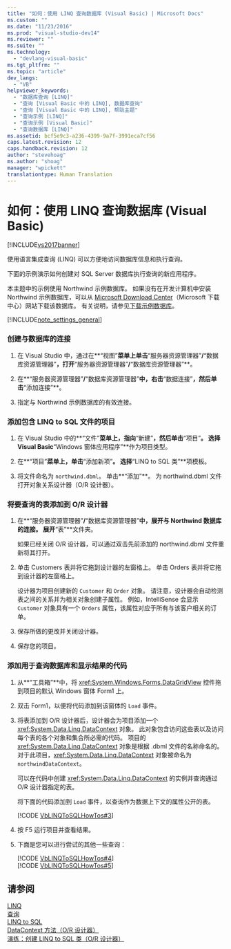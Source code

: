 ```yaml
---
title: "如何：使用 LINQ 查询数据库 (Visual Basic) | Microsoft Docs"
ms.custom: ""
ms.date: "11/23/2016"
ms.prod: "visual-studio-dev14"
ms.reviewer: ""
ms.suite: ""
ms.technology: 
  - "devlang-visual-basic"
ms.tgt_pltfrm: ""
ms.topic: "article"
dev_langs: 
  - "VB"
helpviewer_keywords: 
  - "数据库查询 [LINQ]"
  - "查询 [Visual Basic 中的 LINQ], 数据库查询"
  - "查询 [Visual Basic 中的 LINQ], 帮助主题"
  - "查询示例 [LINQ]"
  - "查询示例 [Visual Basic]"
  - "查询数据库 [LINQ]"
ms.assetid: bcf5e9c3-a236-4399-9a7f-3991eca7cf56
caps.latest.revision: 12
caps.handback.revision: 12
author: "stevehoag"
ms.author: "shoag"
manager: "wpickett"
translationtype: Human Translation
---
```

# 如何：使用 LINQ 查询数据库 (Visual Basic)
[!INCLUDE[vs2017banner](../../../../csharp/includes/vs2017banner.md)]

使用语言集成查询 \(LINQ\) 可以方便地访问数据库信息和执行查询。  
  
 下面的示例演示如何创建对 SQL Server 数据库执行查询的新应用程序。  
  
 本主题中的示例使用 Northwind 示例数据库。  如果没有在开发计算机中安装 Northwind 示例数据库，可以从 [Microsoft Download Center](http://go.microsoft.com/fwlink/?LinkID=98088)（Microsoft 下载中心）网站下载该数据库。  有关说明，请参见[下载示例数据库](../Topic/Downloading%20Sample%20Databases.md)。  
  
 [!INCLUDE[note_settings_general](../../../../csharp/language-reference/compiler-messages/includes/note_settings_general_md.md)]  
  
### 创建与数据库的连接  
  
1.  在 Visual Studio 中，通过在**“视图”**菜单上单击**“服务器资源管理器”**\/**“数据库资源管理器”**，打开**“服务器资源管理器”**\/**“数据库资源管理器”**。  
  
2.  在**“服务器资源管理器”**\/**“数据库资源管理器”**中，右击**“数据连接”**，然后单击**“添加连接”**。  
  
3.  指定与 Northwind 示例数据库的有效连接。  
  
### 添加包含 LINQ to SQL 文件的项目  
  
1.  在 Visual Studio 中的**“文件”**菜单上，指向**“新建”**，然后单击**“项目”**。  选择 Visual Basic**“Windows 窗体应用程序”**作为项目类型。  
  
2.  在**“项目”**菜单上，单击**“添加新项”**。  选择**“LINQ to SQL 类”**项模板。  
  
3.  将文件命名为 `northwind.dbml`。  单击**“添加”**。  为 northwind.dbml 文件打开对象关系设计器（O\/R 设计器）。  
  
### 将要查询的表添加到 O\/R 设计器  
  
1.  在**“服务器资源管理器”**\/**“数据库资源管理器”**中，展开与 Northwind 数据库的连接。  展开**“表”**文件夹。  
  
     如果已经关闭 O\/R 设计器，可以通过双击先前添加的 northwind.dbml 文件重新将其打开。  
  
2.  单击 Customers 表并将它拖到设计器的左窗格上。  单击 Orders 表并将它拖到设计器的左窗格上。  
  
     设计器为项目创建新的 `Customer` 和 `Order` 对象。  请注意，设计器会自动检测表之间的关系并为相关对象创建子属性。  例如，IntelliSense 会显示 `Customer` 对象具有一个 `Orders` 属性，该属性对应于所有与该客户相关的订单。  
  
3.  保存所做的更改并关闭设计器。  
  
4.  保存您的项目。  
  
### 添加用于查询数据库和显示结果的代码  
  
1.  从**“工具箱”**中，将 <xref:System.Windows.Forms.DataGridView> 控件拖到项目的默认 Windows 窗体 Form1 上。  
  
2.  双击 Form1，以便将代码添加到该窗体的 `Load` 事件。  
  
3.  将表添加到 O\/R 设计器后，设计器会为项目添加一个 <xref:System.Data.Linq.DataContext> 对象。  此对象包含访问这些表以及访问每个表的各个对象和集合所必需的代码。  项目的 <xref:System.Data.Linq.DataContext> 对象是根据 .dbml 文件的名称命名的。  对于此项目，<xref:System.Data.Linq.DataContext> 对象被命名为 `northwindDataContext`。  
  
     可以在代码中创建 <xref:System.Data.Linq.DataContext> 的实例并查询通过 O\/R 设计器指定的表。  
  
     将下面的代码添加到 `Load` 事件，以查询作为数据上下文的属性公开的表。  
  
     [!CODE [VbLINQToSQLHowTos#3](../CodeSnippet/VS_Snippets_VBCSharp/VbLINQtoSQLHowTos#3)]  
  
4.  按 F5 运行项目并查看结果。  
  
5.  下面是您可以进行尝试的其他一些查询：  
  
     [!CODE [VbLINQToSQLHowTos#4](../CodeSnippet/VS_Snippets_VBCSharp/VbLINQtoSQLHowTos#4)]  
    [!CODE [VbLINQToSQLHowTos#5](../CodeSnippet/VS_Snippets_VBCSharp/VbLINQtoSQLHowTos#5)]  
  
## 请参阅  
 [LINQ](../../../../visual-basic/programming-guide/language-features/linq/index.md)   
 [查询](../../../../visual-basic/language-reference/queries/queries.md)   
 [LINQ to SQL](../Topic/LINQ%20to%20SQL.md)   
 [DataContext 方法（O\/R 设计器）](/visual-studio/data-tools/datacontext-methods-o-r-designer)   
 [演练：创建 LINQ to SQL 类（O\/R 设计器）](../Topic/Walkthrough:%20Creating%20LINQ%20to%20SQL%20Classes%20\(O-R%20Designer\).md)